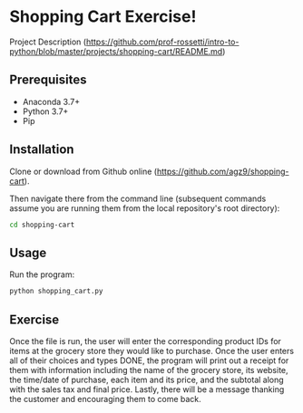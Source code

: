 # Shopping Cart Exercise! 

Project Description
(https://github.com/prof-rossetti/intro-to-python/blob/master/projects/shopping-cart/README.md)

## Prerequisites

  + Anaconda 3.7+
  + Python 3.7+
  + Pip

## Installation

Clone or download from Github online (https://github.com/agz9/shopping-cart). 

Then navigate there from the command line (subsequent commands assume you are running them from the local repository's root directory):

```sh
cd shopping-cart
```
## Usage

Run the program:

```py
python shopping_cart.py
``` 

## Exercise

Once the file is run, the user will enter the corresponding product IDs for items at the grocery store they would like to purchase. Once the user enters all of their choices and types DONE, the program will print out a receipt for them with information including the name of the grocery store, its website, the time/date of purchase, each item and its price, and the subtotal along with the sales tax and final price. Lastly, there will be a message thanking the customer and encouraging them to come back.